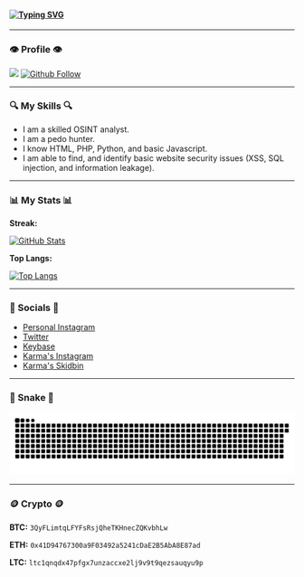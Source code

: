 #### [![Typing SVG](https://readme-typing-svg.herokuapp.com?color=%231B790D&size=30&lines=Lotus-xml+)](https://github.com/Lotus-xml/)

---

### **👁️ Profile 👁️**

[![](https://komarev.com/ghpvc/?username=Lotus-xml&style=for-the-badge)](https://github.com/Lotus-xml/)
[![Github Follow](https://img.shields.io/github/followers/Lotus-xml?style=for-the-badge)](https://github.com/Lotus-xml/)

---

### **🔍 My Skills 🔍**

- I am a skilled OSINT analyst.
- I am a pedo hunter.
- I know HTML, PHP, Python, and basic Javascript.
- I am able to find, and identify basic website security issues (XSS, SQL injection, and information leakage).

---

### **📊 My Stats 📊**

**Streak:**

[![GitHub Stats](http://github-readme-streak-stats.herokuapp.com?user=Lotus-xml&theme=dark&background=000000)](https://github.com/Lotus-xml/)

**Top Langs:**

[![Top Langs](https://github-readme-stats.vercel.app/api/top-langs/?username=Lotus-xml)](https://github.com/Lotus-xml/)

---

### **💬 Socials 💬**

- [Personal Instagram](https://www.instagram.com/lotus.pyc/)
- [Twitter](https://twitter.com/mast3rc1002/)
- [Keybase](https://keybase.io/lotus_xyz/)
- [Karma's Instagram](https://www.instagram.com/karma.ngo_/)
- [Karma's Skidbin](https://skidbin.net/user/KarmaNGO/)

---

### **🐍 Snake 🐍**

<p>
  <img src="https://github.com/Lotus-xml/lotus-xml/raw/output/github-contribution-grid-snake.svg" alt="snake">
</p>

---

### **🪙 Crypto 🪙**

**BTC:** `3QyFLimtqLFYFsRsjQheTKHnecZQKvbhLw`

**ETH:** `0x41D94767300a9F03492a5241cDaE2B5AbA8E87ad`

**LTC:** `ltc1qnqdx47pfgx7unzaccxe2lj9v9t9qezsauqyu9p`
